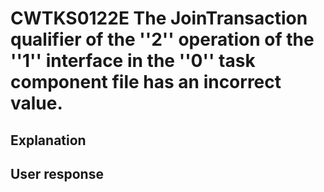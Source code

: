 # CWTKS0122E The JoinTransaction qualifier of the ''2'' operation of the ''1'' interface in the ''0'' task component file has an incorrect value.

## Explanation

## User response